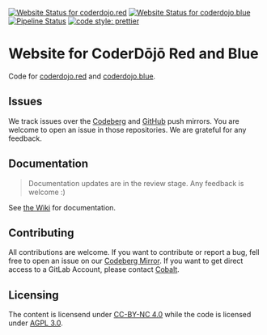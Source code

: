 [![Website Status for coderdojo.red](https://img.shields.io/website?down_color=gray&down_message=DOWN&label=Red&logo=nginx&style=flat-square&up_color=red&up_message=UP&url=https%3A%2F%2F.coderdojo.red)](https://coderdojo.red)
[![Website Status for coderdojo.blue](https://img.shields.io/website?down_color=gray&down_message=DOWN&label=Blue&logo=nginx&style=flat-square&up_color=blue&up_message=UP&url=https%3A%2F%2Fcoderdojo.blue)](https://coderdojo.blue)
[![Pipeline Status](https://img.shields.io/gitlab/pipeline/coderdojo/coderdojo-website/koneko?gitlab_url=https%3A%2F%2Fgitlab.cobalt.rocks&label=Build&logo=gitlab&style=flat-square)](https://gitlab.cobalt.rocks/coderdojo/coderdojo-website/-/pipelines)
[![code style: prettier](https://img.shields.io/badge/code_style-prettier-ff69b4.svg?style=flat-square&logo=prettier)](https://github.com/prettier/prettier)

# Website for CoderDōjō Red and Blue

Code for [coderdojo.red](https://coderdojo.red) and [coderdojo.blue](https://coderdojo.blue).

## Issues

We track issues over the [Codeberg](https://codeberg.org/c0balt/coderdojo-website-mirror) and
[GitHub](https://github.com/Chaostheorie/coderdojo-website-mirror) push mirrors. You are welcome to open an issue in
those repositories. We are grateful for any feedback.

## Documentation

> Documentation updates are in the review stage. Any feedback is welcome :)

See [the Wiki](https://gitlab.cobalt.rocks/coderdojo/coderdojo-website/-/wikis/home) for documentation.

## Contributing

All contributions are welcome. If you want to contribute or report a bug, fell free to open an issue on our
[Codeberg Mirror](https://codeberg.org/c0balt/coderdojo-website-mirror). If you want to get direct access to a GitLab
Account, please contact [Cobalt](https://cobalt.rocks/content/contact/).

## Licensing

The content is licensend under [CC-BY-NC 4.0](https://creativecommons.org/licenses/by-nc/4.0/legalcode.de) while the
code is licensed under [AGPL 3.0](https://www.gnu.org/licenses/agpl-3.0.en.html).
